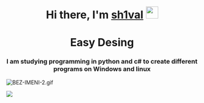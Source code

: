 <h1 align="center">Hi there, I'm <a href="https://coffiko.github.io/" target="_blank">sh1val</a> 
<img src="https://github.com/blackcater/blackcater/raw/main/images/Hi.gif" height="32"/></h1>
<h1 align="center">Easy Desing
<h3 align="center">I am studying programming in python and c# to create different programs on Windows and linux</h3>



<img src="https://im.wampi.ru/2023/04/22/BEZ-IMENI-2.gif" alt="BEZ-IMENI-2.gif" border="0">


![](https://komarev.com/ghpvc/?username=sh1valinc&style=for-the-badge&color=ff69b4)
